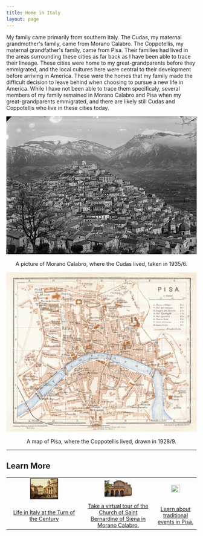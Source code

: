 ```yaml
---
title: Home in Italy
layout: page
---
```


My family came primarily from southern Italy. The Cudas, my maternal grandmother's family, came from Morano Calabro.  The Coppotellis, my maternal grandfather's family, came from Pisa.  Their families had lived in the areas surrounding these cities as far back as I have been able to trace their lineage.  These cities were home to my great-grandparents before they emmigrated, and the local cultures here were central to their development before arriving in America.  These were the homes that my family made the difficult decision to leave behind when choosing to pursue a new life in America.  While I have not been able to trace them specificaly, several members of my family remained in Morano Calabro and Pisa when my great-grandparents emmigrated, and there are likely still Cudas and Coppotellis who live in these cities today.

<center>
  <img src="https://raw.githubusercontent.com/dmartin4/LATS-232/master/img/morano_calabro.png"/>
  <p>A picture of Morano Calabro, where the Cudas lived, taken in 1935/6.</p>
</center>

<center>
  <img src="https://raw.githubusercontent.com/dmartin4/LATS-232/master/img/pisa.png"/>
  <p>A map of Pisa, where the Coppotellis lived, drawn in 1928/9.</p>
</center>

---

## Learn More

<center>
<table style="width:100%">
  <tr>
    <td>
      <center>
       <img src="https://raw.githubusercontent.com/dmartin4/LATS-232/master/img/life_thumb.png" width="40%" height="34%"/>
     </center>
    </td>
    <td>
     <center>
       <img src="https://raw.githubusercontent.com/dmartin4/LATS-232/master/img/church_thumb.png" width="40%" height="40%"/>
     </center>
    </td>
    <td>
     <center>
       <img src="https://raw.githubusercontent.com/dmartin4/LATS-232/master/img/pisa_thumb" width="50%" height="50%"/>
     </center>
    </td>
  </tr>
  <tr>
    <td>
     <center>
      <a href="https://www.lifeinitaly.com/history/life-italy-during-19th-century">Life in Italy at the Turn of the Century</a>
     </center>
    </td>
    <td>
     <center>
     <a href="http://www.mediocratitour.it/tour.php?lang=en&comune=bancartis">Take a virtual tour of the Church of Saint Bernardine of Siena in Morano Calabro.</a>
     </center>
    </td>
    <td>
     <center>
     <a href="http://www.aboutpisa.info/traditional-events.html">Learn about traditional events in Pisa.</a>
     </center>
    </td>
  </tr>
</table>
</center>


